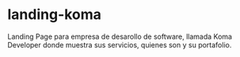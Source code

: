 # landing-koma

Landing Page para empresa de desarollo de software, llamada Koma Developer donde muestra sus servicios, quienes son y su portafolio.
